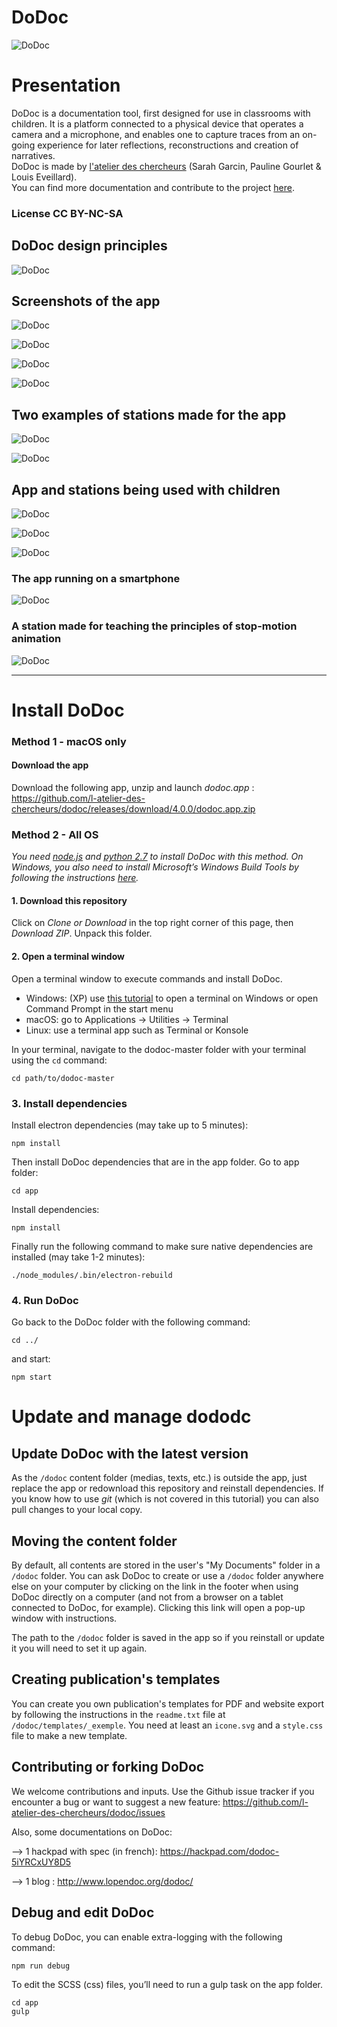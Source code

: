 DoDoc
==========
![DoDoc](http://latelier-des-chercheurs.fr/github/i_logo.svg)

# Presentation

DoDoc is a documentation tool, first designed for use in classrooms with children. It is a platform connected to a physical device that operates a camera and a microphone, and enables one to capture traces from an on-going experience for later reflections, reconstructions and creation of narratives.<br> 
DoDoc is made by [l'atelier des chercheurs](http://latelier-des-chercheurs.fr/) (Sarah Garcin, Pauline Gourlet & Louis Eveillard).<br>
You can find more documentation and contribute to the project [here](http://www.lopendoc.org/dodoc/).<br>
### License CC BY-NC-SA <br>

## DoDoc design principles

![DoDoc](http://latelier-des-chercheurs.fr/github/schema_recap_dodoc-04.png)

## Screenshots of the app

![DoDoc](http://latelier-des-chercheurs.fr/github/interfaceecran-accueil.jpg)

![DoDoc](http://latelier-des-chercheurs.fr/github/interfaceecran-projet.jpg)

![DoDoc](http://latelier-des-chercheurs.fr/github/interfaceecran-capture.jpg)

![DoDoc](http://latelier-des-chercheurs.fr/github/interfaceecran-publication.jpg)

## Two examples of stations made for the app

![DoDoc](http://latelier-des-chercheurs.fr/github/dodoctei.jpg)

![DoDoc](http://latelier-des-chercheurs.fr/github/IMG_9332.jpg)

## App and stations being used with children 

![DoDoc](http://latelier-des-chercheurs.fr/github/_1040646.jpg)

![DoDoc](http://latelier-des-chercheurs.fr/github/_1040649.jpg)

![DoDoc](http://latelier-des-chercheurs.fr/github/_1040651.jpg)

### The app running on a smartphone

![DoDoc](http://latelier-des-chercheurs.fr/github/_1060226.jpg)

### A station made for teaching the principles of stop-motion animation
 
![DoDoc](http://latelier-des-chercheurs.fr/github/_1060285.jpg)

---

# Install DoDoc

### Method 1 - macOS only
#### Download the app

Download the following app, unzip and launch _dodoc.app_ : https://github.com/l-atelier-des-chercheurs/dodoc/releases/download/4.0.0/dodoc.app.zip

### Method 2 - All OS

_You need [node.js](https://nodejs.org/) and [python 2.7](https://www.python.org/) to install DoDoc with this method. On Windows, you also need to install Microsoft’s Windows Build Tools by following the instructions [here](https://github.com/Microsoft/nodejs-guidelines/blob/master/windows-environment.md#prerequisites)._

#### 1. Download this repository

Click on *Clone or Download* in the top right corner of this page, then *Download ZIP*. Unpack this folder.

#### 2. Open a terminal window

Open a terminal window to execute commands and install DoDoc.

- Windows: (XP) use [this tutorial](http://wikistrea.fr/Comment_ouvrir_la_console_de_commande_Windows_en_mode_administrateur_%3F) to open a terminal on Windows or open Command Prompt in the start menu 
- macOS: go to Applications -> Utilities -> Terminal
- Linux: use a terminal app such as Terminal or Konsole

In your terminal, navigate to the dodoc-master folder with your terminal using the `cd` command:
```
cd path/to/dodoc-master
```

### 3. Install dependencies

Install electron dependencies (may take up to 5 minutes):
```
npm install
```  

Then install DoDoc dependencies that are in the app folder.
Go to app folder:
```
cd app
```

Install dependencies:
```
npm install
```

Finally run the following command to make sure native dependencies are installed (may take 1-2 minutes):		
 ```		
 ./node_modules/.bin/electron-rebuild		
 ```

### 4. Run DoDoc

Go back to the DoDoc folder with the following command:
```
cd ../
```

and start:
```
npm start
```

# Update and manage dododc

## Update DoDoc with the latest version  

As the `/dodoc` content folder (medias, texts, etc.) is outside the app, just replace the app or redownload this repository and reinstall dependencies. If you know how to use _git_ (which is not covered in this tutorial) you can also pull changes to your local copy.

## Moving the content folder  

By default, all contents are stored in the user's "My Documents" folder in a `/dodoc` folder. You can ask DoDoc to create or use a `/dodoc` folder anywhere else on your computer by clicking on the link in the footer when using DoDoc directly on a computer (and not from a browser on a tablet connected to DoDoc, for example). Clicking this link will open a pop-up window with instructions.

The path to the `/dodoc` folder is saved in the app so if you reinstall or update it you will need to set it up again. 

## Creating publication's templates

You can create you own publication's templates for PDF and website export by following the instructions in the `readme.txt` file at `/dodoc/templates/_exemple`. You need at least an `icone.svg` and a `style.css` file to make a new template.

## Contributing or forking DoDoc

We welcome contributions and inputs. Use the Github issue tracker if you encounter a bug or want to suggest a new feature: https://github.com/l-atelier-des-chercheurs/dodoc/issues

Also, some documentations on DoDoc:

-->  1 hackpad with spec (in french): https://hackpad.com/dodoc-5iYRCxUY8D5 <br>

-->  1 blog : http://www.lopendoc.org/dodoc/

## Debug and edit DoDoc
To debug DoDoc, you can enable extra-logging with the following command:
```
npm run debug
```

To edit the SCSS (css) files, you’ll need to run a gulp task on the app folder.
```
cd app
gulp
```

